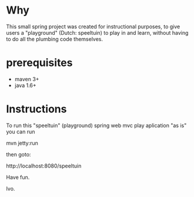 # Why

This small spring project was created for instructional purposes, to give users a "playground" (Dutch: speeltuin) to
play in and learn, without having to do all the plumbing code themselves.

# prerequisites #

* maven 3+
* java 1.6+

# Instructions #

To run this "speeltuin" (playground) spring web mvc play aplication "as is" you can run

mvn jetty:run

then goto:

http://localhost:8080/speeltuin

Have fun.

Ivo.
